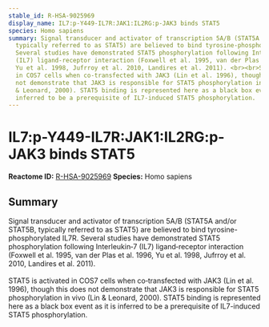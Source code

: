 ```yaml
---
stable_id: R-HSA-9025969
display_name: IL7:p-Y449-IL7R:JAK1:IL2RG:p-JAK3 binds STAT5
species: Homo sapiens
summary: Signal transducer and activator of transcription 5A/B (STAT5A and/or STAT5B,
  typically referred to as STAT5) are believed to bind tyrosine-phosphorylated IL7R.
  Several studies have demonstrated STAT5 phosphorylation following Interleukin‑7
  (IL7) ligand‑receptor interaction (Foxwell et al. 1995, van der Plas et al. 1996,
  Yu et al. 1998, Jufrroy et al. 2010, Landires et al. 2011). <br><br>STAT5 is activated
  in COS7 cells when co‑transfected with JAK3 (Lin et al. 1996), though this does
  not demonstrate that JAK3 is responsible for STAT5 phosphorylation in vivo (Lin
  & Leonard, 2000). STAT5 binding is represented here as a black box event as it is
  inferred to be a prerequisite of IL7-induced STAT5 phosphorylation.
---
```


# IL7:p-Y449-IL7R:JAK1:IL2RG:p-JAK3 binds STAT5
**Reactome ID:** [R-HSA-9025969](https://reactome.org/content/detail/R-HSA-9025969)
**Species:** Homo sapiens

## Summary

Signal transducer and activator of transcription 5A/B (STAT5A and/or STAT5B, typically referred to as STAT5) are believed to bind tyrosine-phosphorylated IL7R. Several studies have demonstrated STAT5 phosphorylation following Interleukin‑7 (IL7) ligand‑receptor interaction (Foxwell et al. 1995, van der Plas et al. 1996, Yu et al. 1998, Jufrroy et al. 2010, Landires et al. 2011). <br><br>STAT5 is activated in COS7 cells when co‑transfected with JAK3 (Lin et al. 1996), though this does not demonstrate that JAK3 is responsible for STAT5 phosphorylation in vivo (Lin & Leonard, 2000). STAT5 binding is represented here as a black box event as it is inferred to be a prerequisite of IL7-induced STAT5 phosphorylation.
